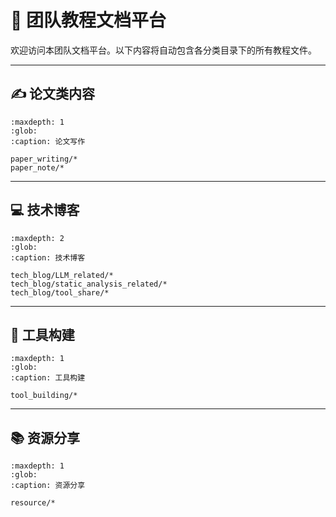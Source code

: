 # 🧠 团队教程文档平台

欢迎访问本团队文档平台。以下内容将自动包含各分类目录下的所有教程文件。

---

## ✍️ 论文类内容

``` {toctree}
:maxdepth: 1
:glob:
:caption: 论文写作

paper_writing/*
paper_note/*
```

---

## 💻 技术博客

``` {toctree}
:maxdepth: 2
:glob:
:caption: 技术博客

tech_blog/LLM_related/*
tech_blog/static_analysis_related/*
tech_blog/tool_share/*
```

---

## 🔧 工具构建

``` {toctree}
:maxdepth: 1
:glob:
:caption: 工具构建

tool_building/*
```

---

## 📚 资源分享

``` {toctree}
:maxdepth: 1
:glob:
:caption: 资源分享

resource/*
```